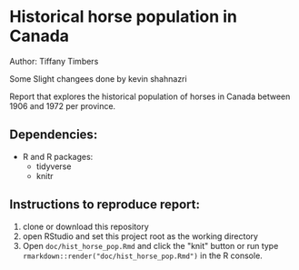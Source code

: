 # Historical horse population in Canada
Author: Tiffany Timbers

Some Slight changees done by kevin shahnazri

Report that explores the historical population of horses in Canada between 1906 and 1972 per province.

## Dependencies:
- R and R packages:
  - tidyverse
  - knitr

## Instructions to reproduce report:
1. clone or download this repository
2. open RStudio and set this project root as the working directory
3. Open `doc/hist_horse_pop.Rmd` and click the "knit" button or run type `rmarkdown::render("doc/hist_horse_pop.Rmd")` in the R console.
